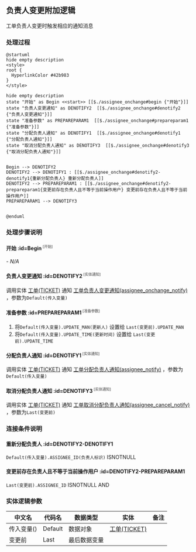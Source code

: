 ## 负责人变更附加逻辑 <!-- {docsify-ignore-all} -->

   工单负责人变更时触发相应的通知消息

### 处理过程

```plantuml
@startuml
hide empty description
<style>
root {
  HyperlinkColor #42b983
}
</style>

hide empty description
state "开始" as Begin <<start>> [[$./assignee_onchange#begin {"开始"}]]
state "负责人变更通知" as DENOTIFY2  [[$./assignee_onchange#denotify2 {"负责人变更通知"}]]
state "准备参数" as PREPAREPARAM1  [[$./assignee_onchange#prepareparam1 {"准备参数"}]]
state "分配负责人通知" as DENOTIFY1  [[$./assignee_onchange#denotify1 {"分配负责人通知"}]]
state "取消分配负责人通知" as DENOTIFY3  [[$./assignee_onchange#denotify3 {"取消分配负责人通知"}]]


Begin --> DENOTIFY2
DENOTIFY2 --> DENOTIFY1 : [[$./assignee_onchange#denotify2-denotify1{重新分配负责人} 重新分配负责人]]
DENOTIFY2 --> PREPAREPARAM1 : [[$./assignee_onchange#denotify2-prepareparam1{变更前存在负责人且不等于当前操作用户} 变更前存在负责人且不等于当前操作用户]]
PREPAREPARAM1 --> DENOTIFY3


@enduml
```


### 处理步骤说明

#### 开始 :id=Begin<sup class="footnote-symbol"> <font color=gray size=1>[开始]</font></sup>



*- N/A*
#### 负责人变更通知 :id=DENOTIFY2<sup class="footnote-symbol"> <font color=gray size=1>[实体通知]</font></sup>



调用实体 [工单(TICKET)](module/ProdMgmt/ticket.md) 通知 [工单负责人变更通知(assignee_onchange_notify)](module/ProdMgmt/ticket/notify/assignee_onchange_notify) ，参数为`Default(传入变量)`
#### 准备参数 :id=PREPAREPARAM1<sup class="footnote-symbol"> <font color=gray size=1>[准备参数]</font></sup>



1. 将`Default(传入变量).UPDATE_MAN(更新人)` 设置给  `Last(变更前).UPDATE_MAN`
2. 将`Default(传入变量).UPDATE_TIME(更新时间)` 设置给  `Last(变更前).UPDATE_TIME`

#### 分配负责人通知 :id=DENOTIFY1<sup class="footnote-symbol"> <font color=gray size=1>[实体通知]</font></sup>



调用实体 [工单(TICKET)](module/ProdMgmt/ticket.md) 通知 [工单分配负责人通知(assignee_notify)](module/ProdMgmt/ticket/notify/assignee_notify) ，参数为`Default(传入变量)`
#### 取消分配负责人通知 :id=DENOTIFY3<sup class="footnote-symbol"> <font color=gray size=1>[实体通知]</font></sup>



调用实体 [工单(TICKET)](module/ProdMgmt/ticket.md) 通知 [工单取消分配负责人通知(assignee_cancel_notify)](module/ProdMgmt/ticket/notify/assignee_cancel_notify) ，参数为`Last(变更前)`

### 连接条件说明
#### 重新分配负责人 :id=DENOTIFY2-DENOTIFY1

`Default(传入变量).ASSIGNEE_ID(负责人标识)` ISNOTNULL
#### 变更前存在负责人且不等于当前操作用户 :id=DENOTIFY2-PREPAREPARAM1

`Last(变更前).ASSIGNEE_ID` ISNOTNULL AND 


### 实体逻辑参数

|    中文名   |    代码名    |  数据类型    |  实体   |备注 |
| --------| --------| -------- | -------- | --------   |
|传入变量(<i class="fa fa-check"/></i>)|Default|数据对象|[工单(TICKET)](module/ProdMgmt/ticket.md)||
|变更前|Last|最后数据变量|||
